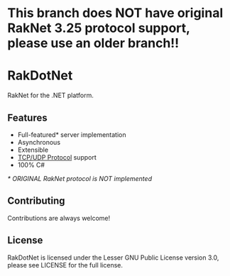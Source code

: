 # This branch does NOT have original RakNet 3.25 protocol support, please use an older branch!!

# RakDotNet

RakNet for the .NET platform.

## Features

- Full-featured* server implementation
- Asynchronous
- Extensible
- [TCP/UDP Protocol](https://bitbucket.org/lcdr/raknet_shim_dll/wiki/Home) support
- 100% C#

*\* ORIGINAL RakNet protocol is NOT implemented*

## Contributing

Contributions are always welcome!

## License

RakDotNet is licensed under the Lesser GNU Public License version 3.0, please see LICENSE for the full license.
